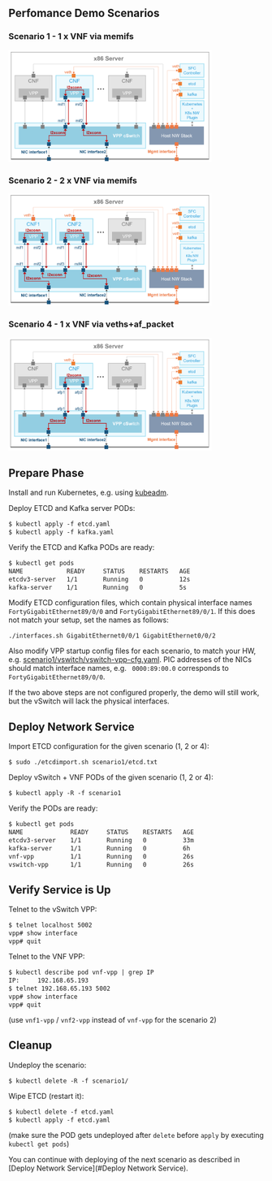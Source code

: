 ## Perfomance Demo Scenarios
### Scenario 1 - 1 x VNF via memifs
<img src="scenario1/scenario1.png" width="400">


### Scenario 2 - 2 x VNF via memifs
<img src="scenario2/scenario2.png" width="400">

### Scenario 4 - 1 x VNF via veths+af_packet
<img src="scenario4/scenario4.png" width="400">


## Prepare Phase
Install and run Kubernetes, e.g. using [kubeadm](https://kubernetes.io/docs/setup/independent/create-cluster-kubeadm/).

Deploy ETCD and Kafka server PODs:
```
$ kubectl apply -f etcd.yaml
$ kubectl apply -f kafka.yaml
```

Verify the ETCD and Kafka PODs are ready:
```
$ kubectl get pods
NAME            READY     STATUS    RESTARTS   AGE
etcdv3-server   1/1       Running   0          12s
kafka-server    1/1       Running   0          5s
```


Modify ETCD configuration files, which contain physical interface names
`FortyGigabitEthernet89/0/0` and `FortyGigabitEthernet89/0/1`. If this does
not match your setup, set the names as follows:
```
./interfaces.sh GigabitEthernet0/0/1 GigabitEthernet0/0/2
```

Also modify VPP startup config files for each scenario, to match your HW, e.g.
[scenario1/vswitch/vswitch-vpp-cfg.yaml](scenario1/vswitch/vswitch-vpp-cfg.yaml).
PIC addresses of the NICs should match interface names, e.g. ` 0000:89:00.0`
corresponds to `FortyGigabitEthernet89/0/0`.

If the two above steps are not configured properly, the demo will still work,
but the vSwitch will lack the physical interfaces.


## Deploy Network Service
Import ETCD configuration for the given scenario (1, 2 or 4):
```
$ sudo ./etcdimport.sh scenario1/etcd.txt
```

Deploy vSwitch + VNF PODs of the given scenario (1, 2 or 4):
```
$ kubectl apply -R -f scenario1
```

Verify the PODs are ready:
```
$ kubectl get pods
NAME             READY     STATUS    RESTARTS   AGE
etcdv3-server    1/1       Running   0          33m
kafka-server     1/1       Running   0          6h
vnf-vpp          1/1       Running   0          26s
vswitch-vpp      1/1       Running   0          26s
```

## Verify Service is Up

Telnet to the vSwitch VPP:
```
$ telnet localhost 5002
vpp# show interface
vpp# quit
```

Telnet to the VNF VPP:
```
$ kubectl describe pod vnf-vpp | grep IP
IP:		192.168.65.193
$ telnet 192.168.65.193 5002
vpp# show interface
vpp# quit
```
(use `vnf1-vpp` / `vnf2-vpp` instead of `vnf-vpp` for the scenario 2)


## Cleanup
Undeploy the scenario:
```
$ kubectl delete -R -f scenario1/
```

Wipe ETCD (restart it):
```
$ kubectl delete -f etcd.yaml
$ kubectl apply -f etcd.yaml
```
(make sure the POD gets undeployed after `delete` before `apply` by executing `kubectl get pods`)

You can continue with deploying of the next scenario as described in [Deploy Network Service](#Deploy Network Service).
